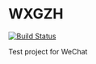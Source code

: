 # WXGZH

[![Build Status](https://www.travis-ci.org/DamonQin/WXGZH.svg?branch=master)](https://www.travis-ci.org/DamonQin/WXGZH)

Test project for WeChat
